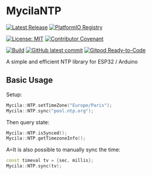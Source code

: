 # MycilaNTP

[![Latest Release](https://img.shields.io/github/release/mathieucarbou/MycilaNTP.svg)](https://GitHub.com/mathieucarbou/MycilaNTP/releases/)
[![PlatformIO Registry](https://badges.registry.platformio.org/packages/mathieucarbou/library/MycilaNTP.svg)](https://registry.platformio.org/libraries/mathieucarbou/MycilaNTP)

[![License: MIT](https://img.shields.io/badge/License-MIT-yellow.svg)](https://opensource.org/licenses/MIT)
[![Contributor Covenant](https://img.shields.io/badge/Contributor%20Covenant-2.1-4baaaa.svg)](code_of_conduct.md)

[![Build](https://github.com/mathieucarbou/MycilaNTP/actions/workflows/ci.yml/badge.svg)](https://github.com/mathieucarbou/MycilaNTP/actions/workflows/ci.yml)
[![GitHub latest commit](https://badgen.net/github/last-commit/mathieucarbou/MycilaNTP)](https://GitHub.com/mathieucarbou/MycilaNTP/commit/)
[![Gitpod Ready-to-Code](https://img.shields.io/badge/Gitpod-Ready--to--Code-blue?logo=gitpod)](https://gitpod.io/#https://github.com/mathieucarbou/MycilaNTP)

A simple and efficient NTP library for ESP32 / Arduino

## Basic Usage

Setup:

```c++
Mycila::NTP.setTimeZone("Europe/Paris");
Mycila::NTP.sync("pool.ntp.org");
```

Then query state:

```c++
Mycila::NTP.isSynced();
Mycila::NTP.getTimezoneInfo();
```

A=It is also possible to manually sync the time:

```c++
const timeval tv = {sec, millis};
Mycila::NTP.sync(tv);
```
